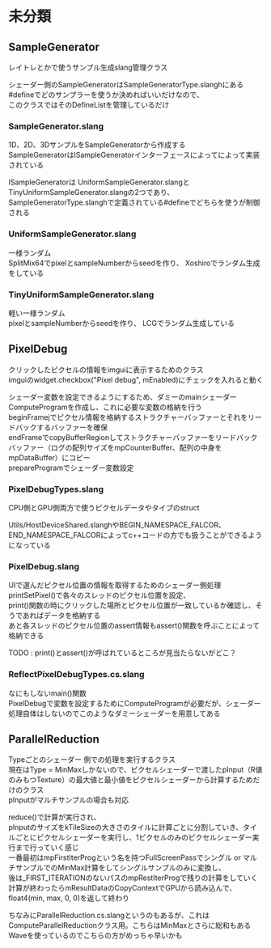 # 未分類

## SampleGenerator
レイトレとかで使うサンプル生成slang管理クラス  

シェーダー側のSampleGeneratorはSampleGeneratorType.slanghにある#defineでどのサンプラーを使うか決めればいいだけなので、  
このクラスではそのDefineListを管理しているだけ  

### SampleGenerator.slang
1D、2D、3DサンプルをSampleGeneratorから作成する  
SampleGeneratorはISampleGeneratorインターフェースによってによって実装されている

ISampleGeneratorは
UniformSampleGenerator.slangとTinyUniformSampleGenerator.slangの2つであり、
SampleGeneratorType.slanghで定義されている#defineでどちらを使うが制御される  

### UniformSampleGenerator.slang
一様ランダム   
SplitMix64でpixelとsampleNumberからseedを作り、 
Xoshiroでランダム生成をしている  

### TinyUniformSampleGenerator.slang
軽い一様ランダム  
pixelとsampleNumberからseedを作り、 
LCGでランダム生成している  


## PixelDebug
クリックしたピクセルの情報をimguiに表示するためのクラス  
imguiのwidget.checkbox("Pixel debug", mEnabled)にチェックを入れると動く  

シェーダー変数を設定できるようにするため、ダミーのmainシェーダーComputeProgramを作成し、これに必要な変数の格納を行う  
beginFramejでピクセル情報を格納するストラクチャーバッファーとそれをリードバックするバッファーを確保  
endFrameでcopyBufferRegionしてストラクチャーバッファーをリードバックバッファー（ログの配列サイズをmpCounterBuffer、配列の中身をmpDataBuffer）にコピー  
prepareProgramでシェーダー変数設定

### PixelDebugTypes.slang
CPU側とGPU側両方で使うピクセルデータやタイプのstruct  

Utils/HostDeviceShared.slanghやBEGIN_NAMESPACE_FALCOR、END_NAMESPACE_FALCORによってc++コードの方でも扱うことができるようになっている  

### PixelDebug.slang
UIで選んだピクセル位置の情報を取得するためのシェーダー側処理  
printSetPixel()で各々のスレッドのピクセル位置を設定、  
print()関数の時にクリックした場所とピクセル位置が一致しているか確認し、そうであればデータを格納する  
あと各スレッドのピクセル位置のassert情報もassert()関数を呼ぶことによって格納できる  

TODO : print()とassert()が呼ばれているところが見当たらないがどこ？ 


### ReflectPixelDebugTypes.cs.slang
なにもしないmain()関数  
PixelDebugで変数を設定するためにComputeProgramが必要だが、シェーダー処理自体はしないのでこのようなダミーシェーダーを用意してある  

  

## ParallelReduction

Typeごとのシェーダー 側での処理を実行するクラス  
現在はType = MinMaxしかないので、ピクセルシェーダーで渡したpInput（R値のみもつTexture）の最大値と最小値をピクセルシェーダーから計算するためだけのクラス  
pInputがマルチサンプルの場合も対応  

reduce()で計算が実行され、  
pInputのサイズをkTileSizeの大きさのタイルに計算ごとに分割していき、タイルごとにピクセルシェーダーを実行し、1ピクセルのみのピクセルシェーダー実行まで行っていく感じ  
  一番最初はmpFirstIterProgという名を持つFullScreenPassでシングル or マルチサンプルでのMinMax計算をしてシングルサンプルのみに変換し、  
後は_FIRST_ITERATIONのないパスのmpRestIterProgで残りの計算をしていく  
計算が終わったらmResultDataのCopyContextでGPUから読み込んで、float4(min, max, 0, 0)を返して終わり  

ちなみにParallelReduction.cs.slangというのもあるが、これはComputeParallelReductionクラス用。こちらはMinMaxとさらに総和もある  
Waveを使っているのでこちらの方がめっちゃ早いかも  
<!--stackedit_data:
eyJoaXN0b3J5IjpbMTM4NTc2MjE4MiwxMDc4MDQ4NzIzLC0xND
gzOTI3OTcwLC0xMDg2MDg4NDk2LC03MzQwOTg1OTMsLTEwNTAw
ODM2LC00NjI1MDc5NTUsNDE5MDEwMzg3LDE1MDQzNzc2MzgsMT
E3NjE1MDgyOCwyMDk3NDIzNjEsMjA4NjQzNTM1OCwxNDI0MDc5
NTk2LC0xMTExNTczMjc4LC02MDgwMDYyMjMsLTE5MjY3NjA2Nj
AsMTU3MTIxMjA0MywtMTk5Njg0NDQ3OSw4NzI1ODkwMTYsLTE5
MDcxNjU3NzNdfQ==
-->